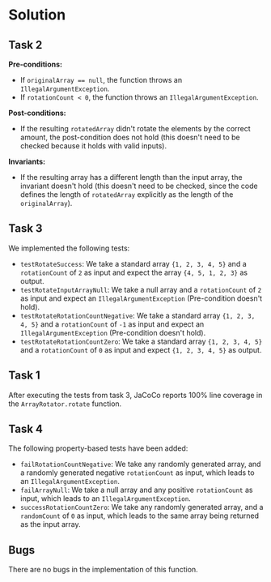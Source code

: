 # Solution

## Task 2

<b>Pre-conditions: </b><br>
- If `originalArray == null`, the function throws an `IllegalArgumentException`.
- If `rotationCount < 0`, the function throws an `IllegalArgumentException`.

<b>Post-conditions: </b><br>
- If the resulting `rotatedArray` didn't rotate the elements by the correct amount, the post-condition does not hold (this doesn't need to be checked because it holds with valid inputs).

<b>Invariants: </b><br>
- If the resulting array has a different length than the input array, the invariant doesn't hold (this doesn't need to be checked, since the code defines the length of `rotatedArray` explicitly as the length of the `originalArray`).

## Task 3

We implemented the following tests:

- `testRotateSuccess`: We take a standard array `{1, 2, 3, 4, 5}` and a `rotationCount` of `2` as input and expect the array `{4, 5, 1, 2, 3}` as output.
- `testRotateInputArrayNull`: We take a null array and a `rotationCount` of `2` as input and expect an `IllegalArgumentException` (Pre-condition doesn't hold).
- `testRotateRotationCountNegative`: We take a standard array `{1, 2, 3, 4, 5}` and a `rotationCount` of `-1` as input and expect an `IllegalArgumentException` (Pre-condition doesn't hold).
- `testRotateRotationCountZero`: We take a standard array `{1, 2, 3, 4, 5}` and a `rotationCount` of `0` as input and expect `{1, 2, 3, 4, 5}` as output.

## Task 1

After executing the tests from task 3, JaCoCo reports 100% line coverage in the `ArrayRotator.rotate` function.

## Task 4

The following property-based tests have been added:
- `failRotationCountNegative`: We take any randomly generated array, and a randomly generated negative `rotationCount` as input, which leads to an `IllegalArgumentException`.
- `failArrayNull`: We take a null array and any positive `rotationCount` as input, which leads to an `IllegalArgumentException`.
- `successRotationCountZero`: We take any randomly generated array, and a `randomCount` of `0` as input, which leads to the same array being returned as the input array.

## Bugs

There are no bugs in the implementation of this function.